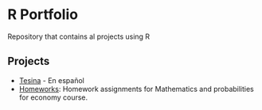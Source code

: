 # R Portfolio

Repository that contains al projects using R

## Projects

- [Tesina](./Tesina) - En español
-  [Homeworks](./Homeworks): Homework assignments for Mathematics and probabilities for economy course.
